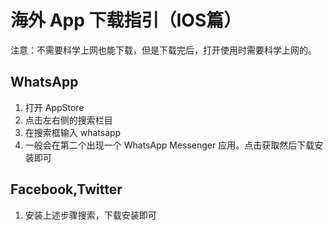 # 海外 App 下载指引（IOS篇）
注意：不需要科学上网也能下载，但是下载完后，打开使用时需要科学上网的。
## WhatsApp
1. 打开 AppStore 
2. 点击左右侧的搜索栏目
3. 在搜索框输入 whatsapp
4. 一般会在第二个出现一个 WhatsApp Messenger 应用。点击获取然后下载安装即可

## Facebook,Twitter
1. 安装上述步骤搜索，下载安装即可
